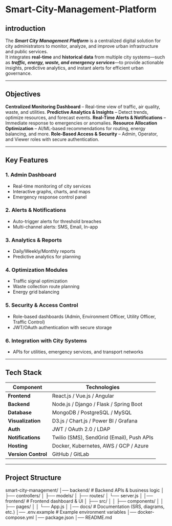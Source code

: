 # Smart-City-Management-Platform

## introduction

The ***Smart City Management Platform*** is a centralized digital solution for city administrators to monitor, analyze, and improve urban infrastructure and public services.  
It integrates **real-time** and **historical data** from multiple city systems—such as ***traffic, energy, waste, and emergency services***—to provide actionable insights, predictive analytics, and instant alerts for efficient urban governance.

---
## Objectives

**Centralized Monitoring Dashboard** – Real-time view of traffic, air quality, waste, and utilities.
**Predictive Analytics & Insights** – Detect trends, optimize resources, and forecast events.
**Real-Time Alerts & Notifications** – Immediate response to emergencies or anomalies.
**Resource Allocation Optimization** – AI/ML-based recommendations for routing, energy balancing, and more.
**Role-Based Access & Security** – Admin, Operator, and Viewer roles with secure authentication.

---

## Key Features
### 1. **Admin Dashboard**
- Real-time monitoring of city services
- Interactive graphs, charts, and maps
- Emergency response control panel

### 2. **Alerts & Notifications**
- Auto-trigger alerts for threshold breaches
- Multi-channel alerts: SMS, Email, In-app

### 3. **Analytics & Reports**
- Daily/Weekly/Monthly reports
- Predictive analytics for planning

### 4. **Optimization Modules**
- Traffic signal optimization
- Waste collection route planning
- Energy grid balancing

### 5. **Security & Access Control**
- Role-based dashboards (Admin, Environment Officer, Utility Officer, Traffic Control)
- JWT/OAuth authentication with secure storage

### 6. **Integration with City Systems**
- APIs for utilities, emergency services, and transport networks

---

## Tech Stack

| Component          | Technologies |
|--------------------|--------------|
| **Frontend**       | React.js / Vue.js / Angular |
| **Backend**        | Node.js / Django / Flask / Spring Boot |
| **Database**       | MongoDB / PostgreSQL / MySQL |
| **Visualization**  | D3.js / Chart.js / Power BI / Grafana |
| **Auth**           | JWT / OAuth 2.0 / LDAP |
| **Notifications**  | Twilio (SMS), SendGrid (Email), Push APIs |
| **Hosting**        | Docker, Kubernetes, AWS / GCP / Azure |
| **Version Control**| GitHub / GitLab |

---
##  Project Structure

smart-city-management/
│── backend/ # Backend APIs & business logic
│ ├── controllers/
│ ├── models/
│ ├── routes/
│ └── server.js
│
│── frontend/ # Frontend dashboard & UI
│ ├── src/
│ │ ├── components/
│ │ ├── pages/
│ │ └── App.js
│
│── docs/ # Documentation (SRS, diagrams, etc.)
│── .env.example # Example environment variables
│── docker-compose.yml
│── package.json
│── README.md

